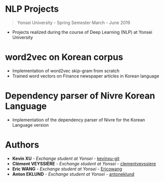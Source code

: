 # NLP Projects
> Yonsei University - Spring Semester March - June 2019
+ Projects realized during the course of Deep Learning (NLP) at Yonsei University

# word2vec on Korean corpus
+ Implementation of word2vec skip-gram from scratch
+ Trained word vectors on Finance newspaper articles in Korean language

# Dependency parser of Nivre Korean Language
+ Implementation of the dependency parser of Nivre for the Korean Language version

# Authors
+ **Kevin XU** - *Exchange student at Yonsei* - [kevinxu-git](https://github.com/kevinxu-git)
+ **Clément VEYSSIÈRE** - *Exchange student at Yonsei* - [clementveyssiere](https://github.com/clementveyssiere)
+ **Eric WANG** - *Exchange student at Yonsei* - [Ericowang](https://github.com/Ericowang)
+ **Anton EKLUND** - *Exchange student at Yonsei* - [antoneklund](https://github.com/antoneklund)
